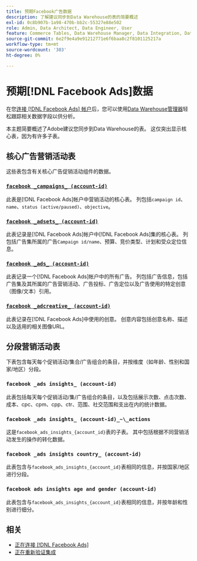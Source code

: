 ```yaml
---
title: 预期Facebook广告数据
description: 了解建议同步到Data Warehouse的表的简要概述
exl-id: 0c8b907b-1a98-470b-bb2c-55327e88e502
role: Admin, Data Architect, Data Engineer, User
feature: Commerce Tables, Data Warehouse Manager, Data Integration, Data Import/Export
source-git-commit: 6e2f9e4a9e91212771e6f6baa8c2f8101125217a
workflow-type: tm+mt
source-wordcount: '303'
ht-degree: 0%

---
```


# 预期[!DNL Facebook Ads]数据

在您[连接 [!DNL Facebook Ads] 帐户](../integrations/facebook-ads.md)后，您可以使用[Data Warehouse管理器](../../../data-analyst/data-warehouse-mgr/tour-dwm.md)轻松跟踪相关数据字段以供分析。

本主题简要概述了Adobe建议您同步到Data Warehouse的表。 这仅突出显示核心表，因为有许多子表。

## 核心广告营销活动表

这些表包含有关核心广告促销活动组件的数据。

### [`facebook _campaigns_ (account-id)`](https://developers.facebook.com/docs/marketing-api/reference/ad-campaign-group)

此表是[!DNL Facebook Ads]帐户中营销活动的核心表。 列包括`campaign id`、`name`、`status (active/paused)`、`objective`。

### [`facebook _adsets_ (account-id)`](https://developers.facebook.com/docs/marketing-api/reference/ad-campaign)

此表记录是[!DNL Facebook Ads]帐户中[!DNL Facebook Ads]集的核心表。 列包括广告集所属的广告`Campaign id/name`、预算、竞价类型、计划和受众定位信息。

### [`facebook _ads_ (account-id)`](https://developers.facebook.com/docs/marketing-api/reference/adgroup)

此表记录一个[!DNL Facebook Ads]帐户中的所有广告。 列包括广告信息，包括广告集及其所属的广告营销活动、广告投标、广告定位以及广告使用的特定创意（图像/文本）引用。

### [`facebook _adcreative_ (account-id)`](https://developers.facebook.com/docs/marketing-api/reference/ad-creative)

此表记录在[!DNL Facebook Ads]中使用的创意。 创意内容包括创意名称、描述以及适用的相关图像URL。

## 分段营销活动表

下表包含每天每个促销活动/集合/广告组合的条目，并按维度（如年龄、性别和国家/地区）分段。

### `facebook _ads insights_ (account-id)`

此表包括每天每个促销活动/集/广告组合的条目，以及包括展示次数、点击次数、成本、cpc、cpm、cpp、ctr、范围、社交范围和支出在内的统计数据。

### `facebook _ads insights_ (account-id)_~\_actions`

这是`facebook_ads_insights_{account_id}`表的子表。 其中包括根据不同营销活动发生的操作的转化数据。

### `facebook _ads insights country_ (account-id)`

此表包含与`facebook_ads_insights_{account_id}`表相同的信息，并按国家/地区进行分段。

### `facebook ads insights age and gender (account-id)`

此表包含与`facebook_ads_insights_{account_id}`表相同的信息，并按年龄和性别进行细分。

## 相关

* [正在连接 [!DNL Facebook Ads]](../integrations/facebook-ads.md)
* [正在重新验证集成](https://experienceleague.adobe.com/docs/commerce-knowledge-base/kb/how-to/mbi-reauthenticating-integrations.html?lang=zh-Hans)
